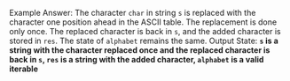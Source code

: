 Example Answer:
The character `char` in string `s` is replaced with the character one position ahead in the ASCII table. The replacement is done only once. The replaced character is back in `s`, and the added character is stored in `res`. The state of `alphabet` remains the same. 
Output State: **`s` is a string with the character replaced once and the replaced character is back in `s`, `res` is a string with the added character, `alphabet` is a valid iterable**